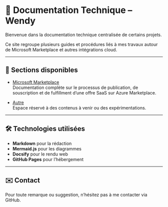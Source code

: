 # 📘 Documentation Technique – Wendy

Bienvenue dans la documentation technique centralisée de certains projets.

Ce site regroupe plusieurs guides et procédures liés à mes travaux autour de Microsoft Marketplace et autres intégrations cloud.

---

## 📂 Sections disponibles

- [Microsoft Marketplace](./Microsoft-Marketplace/README.md)  
  Documentation complète sur le processus de publication, de souscription et de fulfillment d’une offre SaaS sur Azure Marketplace.

- [Autre](./Autre/README.md)  
  Espace réservé à des contenus à venir ou des expérimentations.

---

## 🛠️ Technologies utilisées

- **Markdown** pour la rédaction
- **Mermaid.js** pour les diagrammes
- **Docsify** pour le rendu web
- **GitHub Pages** pour l’hébergement

---

## ✉️ Contact

Pour toute remarque ou suggestion, n’hésitez pas à me contacter via GitHub.
